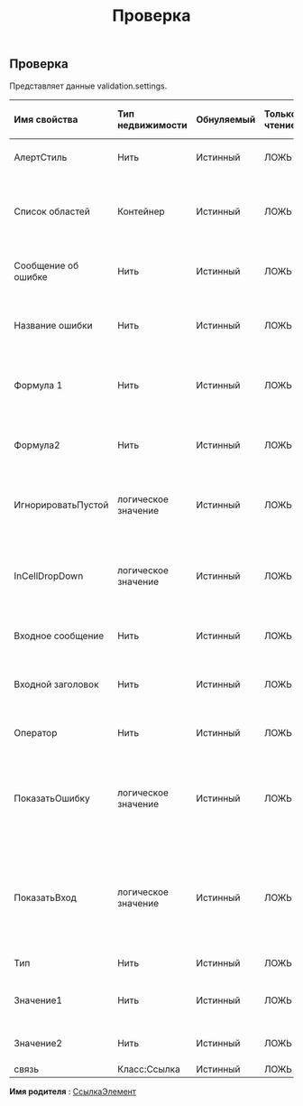 ﻿---
title: Проверка
second_title: Aspose.Cells Cloud Documen
type: docs
url: /ru/specification/model/validation/
description: "Aspose.Cells Спецификация облачной модели: Проверка. Легко обрабатывайте Excel и другие документы электронных таблиц с помощью таких функций, как открытие, создание, редактирование, разделение, слияние, сравнение и преобразование."
kwords: Excel, Office, электронная таблица, Cloud REST API, проверка
weight: 50
---
## **Проверка**

Представляет данные validation.settings.

| Имя свойства| Тип недвижимости| Обнуляемый| Только чтение| Значение по умолчанию| Описание|
|:- |:- |:- |:- |:- |:- |
| АлертСтиль| Нить| Истинный| ЛОЖЬ|| Представляет стиль оповещения проверки.|
| Список областей| Контейнер| Истинный| ЛОЖЬ|| Представляет коллекцию Aspose.Cells.CellArea, содержащую параметры проверки данных.|
| Сообщение об ошибке| Нить| Истинный| ЛОЖЬ|| Представляет сообщение об ошибке проверки данных.|
| Название ошибки| Нить| Истинный| ЛОЖЬ|| Представляет заголовок диалогового окна ошибки проверки данных.|
| Формула 1| Нить| Истинный| ЛОЖЬ|| Представляет значение или выражение, связанное с проверкой данных.|
| Формула2| Нить| Истинный| ЛОЖЬ|| Представляет значение или выражение, связанное с проверкой данных.|
| ИгнорироватьПустой| логическое значение| Истинный| ЛОЖЬ|| Указывает, разрешены ли пустые значения при проверке данных диапазона.|
| InCellDropDown| логическое значение| Истинный| ЛОЖЬ|| Указывает, отображает ли проверка данных раскрывающийся список, содержащий допустимые значения.|
| Входное сообщение| Нить| Истинный| ЛОЖЬ|| Представляет входное сообщение проверки данных.|
| Входной заголовок| Нить| Истинный| ЛОЖЬ|| Представляет заголовок диалогового окна ввода данных для проверки данных.|
| Оператор| Нить| Истинный| ЛОЖЬ|| Представляет оператор проверки данных.|
| ПоказатьОшибку| логическое значение| Истинный| ЛОЖЬ||Указывает, будет ли отображаться сообщение об ошибке проверки данных всякий раз, когда пользователь вводит неверные данные.|
| ПоказатьВход| логическое значение| Истинный| ЛОЖЬ|| Указывает, будет ли входное сообщение проверки данных отображаться всякий раз, когда пользователь выбирает ячейку в диапазоне проверки данных.|
| Тип| Нить| Истинный| ЛОЖЬ|| Представляет тип проверки данных.|
| Значение1| Нить| Истинный| ЛОЖЬ|| Представляет первое значение, связанное с проверкой данных.|
| Значение2| Нить| Истинный| ЛОЖЬ|| Представляет второе значение, связанное с проверкой данных.|
| связь| Класс:Ссылка| Истинный| ЛОЖЬ|||

**Имя родителя** : [СсылкаЭлемент](/specification/model/linkelement)

